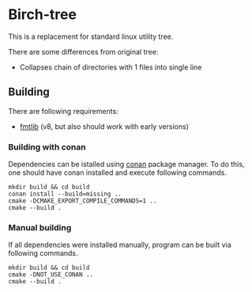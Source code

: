 # Birch-tree

This is a replacement for standard linux utility tree.

There are some differences from original tree:

- Collapses chain of directories with 1 files into single line

## Building

There are following requirements:

- [fmtlib] (v8, but also should work with early versions)
  
[fmtlib]: https://fmt.dev/latest/index.html

### Building with conan

Dependencies can be istalled using [conan] package manager.
To do this, one should have conan installed and execute following commands.

[conan]: https://conan.io

```shell
mkdir build && cd build
conan install --build=missing ..
cmake -DCMAKE_EXPORT_COMPILE_COMMANDS=1 ..
cmake --build .
```

### Manual building

If all dependencies were installed manually, program can be built
via following commands.

```shell
mkdir build && cd build
cmake -DNOT_USE_CONAN ..
cmake --build .
```
